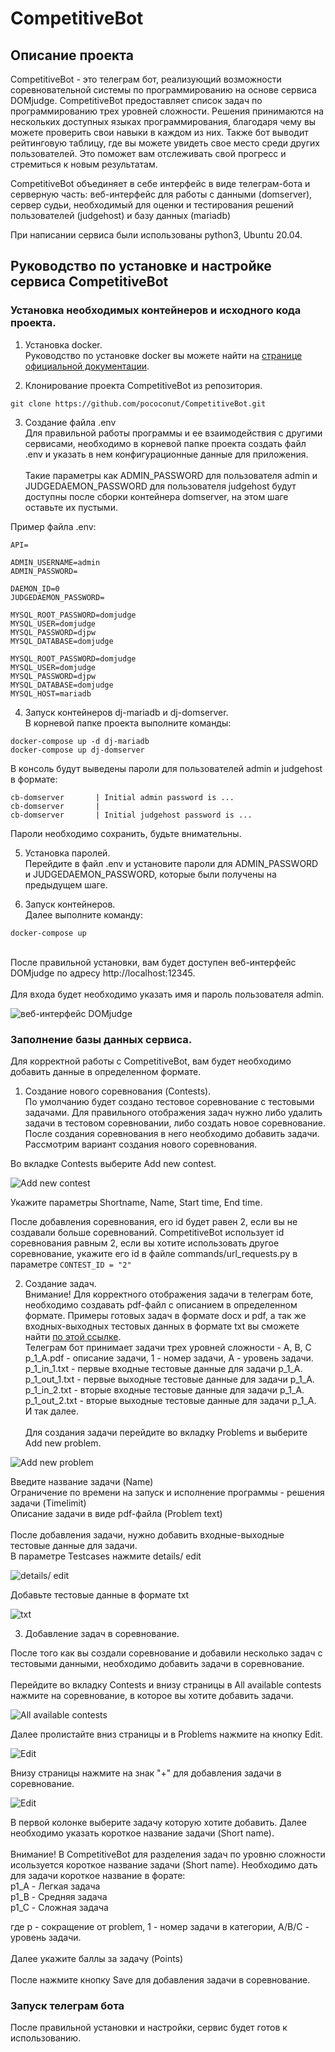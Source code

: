 
# CompetitiveBot

## Описание проекта

CompetitiveBot - это телеграм бот, реализующий возможности соревновательной системы по программированию на основе сервиса DOMjudge. CompetitiveBot предоставляет список задач по программированию трех уровней сложности. Решения принимаются на нескольких доступных языках программирования, благодаря чему вы можете проверить свои навыки в каждом из них. Также бот выводит рейтинговую таблицу, где вы можете увидеть свое место среди других пользователей. Это поможет вам отслеживать свой прогресс и стремиться к новым результатам.


CompetitiveBot объединяет в себе интерфейс в виде телеграм-бота и серверную часть: веб-интерфейс для работы с данными (domserver), сервер судьи, необходимый для оценки и тестирования решений пользователей (judgehost) и базу данных (mariadb)

При напиcании сервиса были использованы python3, Ubuntu 20.04.

## Руководство по установке и настройке сервиса CompetitiveBot

### Установка необходимых контейнеров и исходного кода проекта.

1. Установка docker.
\
Руководство по установке docker вы можете найти на [странице официальной документации](https://docs.docker.com/engine/install/ubuntu/).

2. Клонирование проекта CompetitiveBot из репозитория.

```
git clone https://github.com/pococonut/CompetitiveBot.git
```

3. Создание файла .env 
\
Для правильной работы программы и ее взаимодействия с другими сервисами, необходимо в корневой папке проекта создать файл .env и указать в нем конфигурационные данные для приложения. 
\
\
Такие параметры как ADMIN_PASSWORD для пользователя admin и JUDGEDAEMON_PASSWORD для пользователя judgehost будут доступны после сборки контейнера domserver, на этом шаге оставьте их пустыми.

Пример файла .env:

```
API=

ADMIN_USERNAME=admin
ADMIN_PASSWORD=

DAEMON_ID=0
JUDGEDAEMON_PASSWORD=

MYSQL_ROOT_PASSWORD=domjudge
MYSQL_USER=domjudge
MYSQL_PASSWORD=djpw
MYSQL_DATABASE=domjudge

MYSQL_ROOT_PASSWORD=domjudge
MYSQL_USER=domjudge
MYSQL_PASSWORD=djpw
MYSQL_DATABASE=domjudge
MYSQL_HOST=mariadb
```

4. Запуск контейнеров dj-mariadb и dj-domserver.
\
В корневой папке проекта выполните команды:

```
docker-compose up -d dj-mariadb
docker-compose up dj-domserver
```

В консоль будут выведены пароли для пользователей admin и judgehost в формате:

```
cb-domserver       | Initial admin password is ...
cb-domserver       | 
cb-domserver       | Initial judgehost password is ...
```

Пароли необходимо сохранить, будьте внимательны.

5. Установка паролей.
\
Перейдите в файл .env и установите пароли для ADMIN_PASSWORD и JUDGEDAEMON_PASSWORD, которые были получены на предыдущем шаге.

6. Запуск контейнеров.
\
Далее выполните команду:

```
docker-compose up
```
\
После правильной установки, вам будет доступен веб-интерфейс DOMjudge по адресу http://localhost:12345.
\
\
Для входа будет необходимо указать имя и пароль пользователя admin.

![веб-интерфейс DOMjudge](images/снимок1.png)

### Заполнение базы данных сервиса.

Для корректной работы с CompetitiveBot, вам будет необходимо добавить данные в определенном формате.

1. Создание нового соревнования (Contests).
\
По умолчанию будет создано тестовое соревнование с тестовыми задачами. Для правильного отображения задач нужно либо удалить задачи в тестовом соревновании, либо создать новое соревнование. После создания соревнования в  него необходимо добавить задачи. Рассмотрим вариант создания нового соревнования.

Во вкладке Contests выберите Add new contest.

![Add new contest](images/снимок2.png)

Укажите параметры Shortname, Name, Start time, End time.

После добавления соревнования, его id будет равен 2, если вы не создавали  больше соревнований. CompetitiveBot использует id соревнования равным 2, если вы хотите использовать другое соревнование, укажите его id в файле commands/url_requests.py в параметре ```CONTEST_ID = "2"```

2. Создание задач.
\
Внимание! Для корректного отображения задачи в телеграм боте, необходимо создавать pdf-файл с описанием в определенном формате. Примеры готовых задач в формате docx и pdf, а так же входных-выходных тестовых данных в формате txt вы сможете найти [по этой ссылке](https://drive.google.com/drive/folders/13qsFPx9tzbNi--wTh5e02KzthBUE0ovq).
\
Телеграм бот принимает задачи трех уровней сложности - A, B, C
\
p_1_A.pdf - описание задачи, 1 - номер задачи, A - уровень задачи.
\
p_1_in_1.txt - первые входные тестовые данные для задачи p_1_A.
\
p_1_out_1.txt - первые выходные тестовые данные для задачи p_1_A.
\
p_1_in_2.txt - вторые входные тестовые данные для задачи p_1_A.
\
p_1_out_2.txt - вторые выходные тестовые данные для задачи p_1_A.
\
И так далее.
\
\
Для создания задачи перейдите во вкладку Problems и выберите Add new problem.

![Add new problem](images/снимок3.png)

Введите название задачи (Name)
\
Ограничение по времени на запуск и исполнение программы - решения задачи (Timelimit)
\
Описание задачи в виде pdf-файла (Problem text)
\
\
После добавления задачи, нужно добавить входные-выходные тестовые данные для задачи. 
\
В параметре Testcases нажмите details/ edit

![details/ edit](images/снимок4.png)

Добавьте тестовые данные в формате txt

![txt](images/снимок5.png)

3. Добавление задач в соревнование.

После того как вы создали соревнование и добавили несколько задач с тестовыми данными, необходимо добавить задачи в соревнование.
\
\
Перейдите во вкладку Contests и внизу страницы в All available contests нажмите на соревнование, в которое вы хотите добавить задачи.

![All available contests](images/снимок6.png)

Далее пролистайте вниз страницы и в Problems нажмите на кнопку Edit.

![Edit](images/снимок7.png)

Внизу страницы нажмите на знак "+" для добавления задачи в соревнование.

![Edit](images/снимок8.png)

В первой колонке выберите задачу которую хотите добавить. Далее необходимо указать короткое название задачи (Short name).
\
\
Внимание! В CompetitiveBot для разделения задач по уровню сложности исользуется короткое название задачи (Short name). Необходимо дать для задачи короткое название в форате:
\
p1_A - Легкая задача
\
p1_B - Средняя задача
\
p1_C - Сложная задача

где p - сокращение от problem, 1  - номер задачи в категории, A/B/C - уровень задачи.
\
\
Далее укажите баллы за задачу (Points)
\
\
После нажмите кнопку Save для добавления задачи в соревнование.

### Запуск телеграм бота

После правильной установки и настройки, сервис будет готов к использованию.


